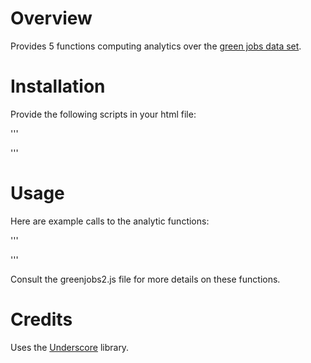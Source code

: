 # Overview

Provides 5 functions computing analytics over the [green jobs data set](https://data.hawaii.gov/Employment/Hawaii-Directory-Of-Green-Employers/mq86-5ta6).

# Installation

Provide the following scripts in your html file:

'''
<script src="//philipmjohnson.github.io/ics314f15/morea/underscore/underscore-min.js"></script>
<script src="//philipmjohnson.github.io/ics314f15/morea/underscore/greenjobs.js"></script>
<script src="greenjobs2.js"></script>
'''

# Usage

Here are example calls to the analytic functions:

'''
<script>
  console.log("listIndustries(): " + listIndustries(greenjobs));
</script>
'''

Consult the greenjobs2.js file for more details on these functions.

# Credits

Uses the [Underscore](http://underscorejs.org/) library.